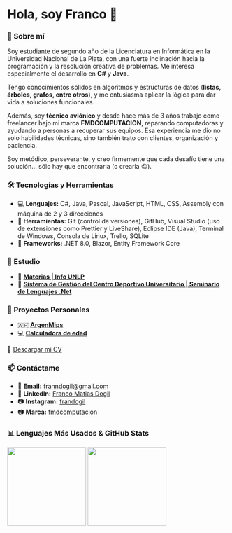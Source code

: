 # Hola, soy Franco 👋  

### 📌 Sobre mí  

Soy estudiante de segundo año de la Licenciatura en Informática en la Universidad Nacional de La Plata, con una fuerte inclinación hacia la programación y la resolución creativa de problemas. Me interesa especialmente el desarrollo en **C#** y **Java**.  

Tengo conocimientos sólidos en algoritmos y estructuras de datos (**listas, árboles, grafos, entre otros**), y me entusiasma aplicar la lógica para dar vida a soluciones funcionales.  

Además, soy **técnico aviónico** y desde hace más de 3 años trabajo como freelancer bajo mi marca **FMDCOMPUTACION**, reparando computadoras y ayudando a personas a recuperar sus equipos. Esa experiencia me dio no solo habilidades técnicas, sino también trato con clientes, organización y paciencia.  

Soy metódico, perseverante, y creo firmemente que cada desafío tiene una solución... sólo hay que encontrarla (o crearla 😉).  

### 🛠️ Tecnologías y Herramientas  
- 💻 **Lenguajes:** C#, Java, Pascal, JavaScript, HTML, CSS, Assembly con máquina de 2 y 3 direcciones
- 🔧 **Herramientas:** Git (control de versiones), GitHub, Visual Studio (uso de extensiones como Prettier y LiveShare), Eclipse IDE (Java), Terminal de Windows, Consola de Linux, Trello, SQLite
- 📂 **Frameworks:** .NET 8.0, Blazor, Entity Framework Core


### 🏫 Estudio

- 📘 **[Materias | Info UNLP](https://github.com/franndogil/unlp-info-materias)**
- 🚀 **[Sistema de Gestión del Centro Deportivo Universitario | Seminario de Lenguajes .Net](https://github.com/juampiconejera/CentroEventos)**

### 🌟 Proyectos Personales  

- 🇦🇷 **[ArgenMips](https://github.com/franndogil/ArgenMips-Lenguaje-Ensamblador)**
- 💻 **[Calculadora de edad](https://github.com/franndogil/Age-calculator)**

📄 [Descargar mi CV](https://github.com/franndogil/cv/raw/main/CURRICULUM%20VITAE%20-%20Franco%20Dogil.pdf)

### 📫 Contáctame  
- 📧 **Email:** franndogil@gmail.com
- 💼 **LinkedIn:** [Franco Matias Dogil](https://www.linkedin.com/in/francomatiasdogil/)  
- 📷 **Instagram:** [frandogil](https://www.instagram.com/frandogil)
- 📷 **Marca:** [fmdcomputacion](https://www.instagram.com/fmdcomputacion/) 

### 📊 Lenguajes Más Usados & GitHub Stats

<p>
  <img src="https://github-readme-stats.vercel.app/api/top-langs/?username=franndogil&layout=compact&theme=radical" height="180"/>
  <img src="https://github-readme-stats.vercel.app/api?username=franndogil&show_icons=true&theme=radical" height="180"/>
</p>
